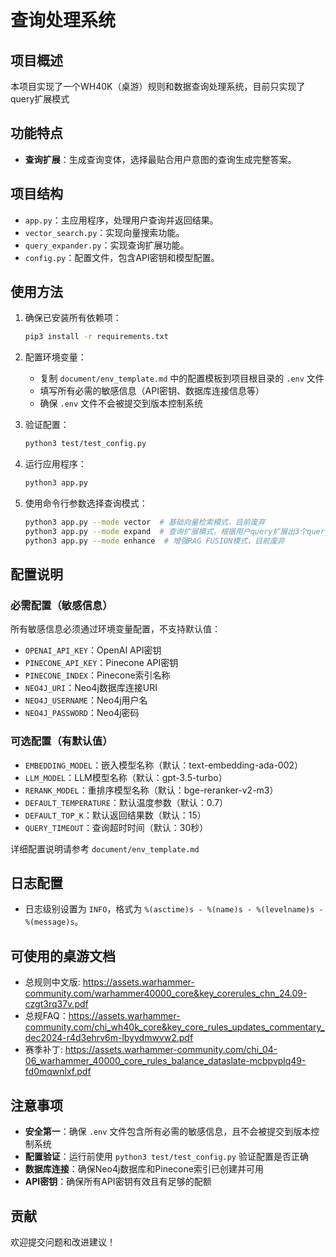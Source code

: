 # 查询处理系统

## 项目概述
本项目实现了一个WH40K（桌游）规则和数据查询处理系统，目前只实现了query扩展模式

## 功能特点
- **查询扩展**：生成查询变体，选择最贴合用户意图的查询生成完整答案。

## 项目结构
- `app.py`：主应用程序，处理用户查询并返回结果。
- `vector_search.py`：实现向量搜索功能。
- `query_expander.py`：实现查询扩展功能。
- `config.py`：配置文件，包含API密钥和模型配置。

## 使用方法
1. 确保已安装所有依赖项：
   ```bash
   pip3 install -r requirements.txt
   ```

2. 配置环境变量：
   - 复制 `document/env_template.md` 中的配置模板到项目根目录的 `.env` 文件
   - 填写所有必需的敏感信息（API密钥、数据库连接信息等）
   - 确保 `.env` 文件不会被提交到版本控制系统

3. 验证配置：
   ```bash
   python3 test/test_config.py
   ```

4. 运行应用程序：
   ```bash
   python3 app.py
   ```

4. 使用命令行参数选择查询模式：
   ```bash
   python3 app.py --mode vector  # 基础向量检索模式，目前废弃
   python3 app.py --mode expand  # 查询扩展模式，根据用户query扩展出3个query,选择一个最合适的
   python3 app.py --mode enhance  # 增强RAG FUSION模式，目前废弃
   ```

## 配置说明

### 必需配置（敏感信息）
所有敏感信息必须通过环境变量配置，不支持默认值：

- `OPENAI_API_KEY`：OpenAI API密钥
- `PINECONE_API_KEY`：Pinecone API密钥
- `PINECONE_INDEX`：Pinecone索引名称
- `NEO4J_URI`：Neo4j数据库连接URI
- `NEO4J_USERNAME`：Neo4j用户名
- `NEO4J_PASSWORD`：Neo4j密码

### 可选配置（有默认值）
- `EMBEDDING_MODEL`：嵌入模型名称（默认：text-embedding-ada-002）
- `LLM_MODEL`：LLM模型名称（默认：gpt-3.5-turbo）
- `RERANK_MODEL`：重排序模型名称（默认：bge-reranker-v2-m3）
- `DEFAULT_TEMPERATURE`：默认温度参数（默认：0.7）
- `DEFAULT_TOP_K`：默认返回结果数（默认：15）
- `QUERY_TIMEOUT`：查询超时时间（默认：30秒）

详细配置说明请参考 `document/env_template.md`

## 日志配置
- 日志级别设置为 `INFO`，格式为 `%(asctime)s - %(name)s - %(levelname)s - %(message)s`。
## 可使用的桌游文档
- 总规则中文版: https://assets.warhammer-community.com/warhammer40000_core&key_corerules_chn_24.09-czgt3rq37v.pdf
- 总规FAQ：https://assets.warhammer-community.com/chi_wh40k_core&key_core_rules_updates_commentary_dec2024-r4d3ehrv6m-lbyydmwvw2.pdf
- 赛季补丁: https://assets.warhammer-community.com/chi_04-06_warhammer_40000_core_rules_balance_dataslate-mcbpvplq49-fd0mqwnlxf.pdf 

## 注意事项
- **安全第一**：确保 `.env` 文件包含所有必需的敏感信息，且不会被提交到版本控制系统
- **配置验证**：运行前使用 `python3 test/test_config.py` 验证配置是否正确
- **数据库连接**：确保Neo4j数据库和Pinecone索引已创建并可用
- **API密钥**：确保所有API密钥有效且有足够的配额

## 贡献
欢迎提交问题和改进建议！ 
